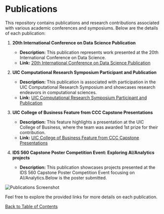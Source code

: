 # Publications

This repository contains publications and research contributions associated with various academic conferences and symposiums. Below are the details of each publication:

1. **20th International Conference on Data Science Publication**
   - **Description:** This publication represents work presented at the 20th International Conference on Data Science.
   - **Link:** [20th International Conference on Data Science Publication](https://icdata.confmaster.net//s3direct/author/download/8094/)

2. **UIC Computational Research Symposium Participant and Publication**
   - **Description:** This publication is associated with participation in the UIC Computational Research Symposium and showcases research endeavors in computational sciences.
   - **Link:** [UIC Computational Research Symposium Participant and Publication](https://acer.uic.edu/news-stories/pathways-to-hpc-a-uic-professors-journey-into-high-performance-computing-2/)

3. **UIC College of Business Feature from CCC Capstone Presentations**
   - **Description:** This feature highlights a presentation at the UIC College of Business, where the team was awarded 1st prize for their contribution.
   - **Link:** [UIC College of Business Feature from CCC Capstone Presentations](https://www.linkedin.com/posts/uic-college-of-business-administration_ten-graduate-msba-students-under-the-guidance-activity-7188907055808679936-bAZg?utm_source=share&utm_medium=member_desktop)

4. **IDS 560 Capstone Poster Competition Event: Exploring AI/Analytics projects**
   - **Description:** This publication showcases projects presented at the IDS 560 Capstone Poster Competition Event focusing on AI/Analytics.Below is the poster submitted.

![Publications Screenshot](https://github.com/sijiadisa/SimSearchHub/assets/62917984/42b595e1-45aa-49f0-88a2-b1ebc9fe04b6)

Feel free to explore the provided links for more details on each publication.

[Back to Table of Contents](/README.md#table-of-contents)